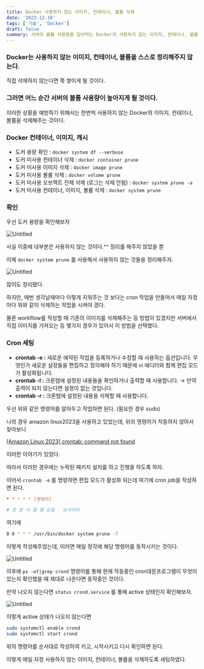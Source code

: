```yaml
---
title: Docker 사용하지 않는 이미지, 컨테이너, 볼륨 삭제
date: '2023-12-10'
tags: ['기술', 'Docker']
draft: false
summary: 서버의 볼륨 사용량을 잡아먹는 Docker의 사용하지 않는 이미지, 컨테이너, 볼륨을 삭제하기
---
```


### Docker는 사용하지 않는 이미지, 컨테이너, 볼륨을 스스로 정리해주지 않는다.

직접 삭제하지 않는다면 쭉 쌓이게 될 것이다.

### 그러면 어느 순간 서버의 볼륨 사용량이 높아지게 될 것이다.

이러한 상황을 예방하기 위해서는 한번씩 사용하지 않는 Docker의 이미지, 컨테이너, 볼륨을 삭제해주는 것이다.

### Docker 컨테이너, 이미지, 캐시

- 도커 용량 확인 : `docker system df --verbose`
- 도커 미사용 컨테이너 삭제 : `docker container prune`
- 도커 미사용 이미지 삭제 : `docker image prune`
- 도커 미사용 볼륨 삭제 : `docker volume prune`
- 도커 미사용 오브젝트 전체 삭제 (로그는 삭제 안됨) : `docker system prune -a`
- 도커 미사용 컨테이너, 이미지, 볼륨 삭제 : `docker system prune`

### 확인

우선 도커 용량을 확인해보자

![Untitled](https://prod-files-secure.s3.us-west-2.amazonaws.com/5eda31ee-1593-4ecf-bfad-bae333b90117/47b70b95-5493-4db9-8bf6-d8cfbdb8082a/Untitled.png)

사실 이중에 대부분은 사용하지 않는 것이다.^^ 정리를 해주지 않았을 뿐

이제 `docker system prune` 를 사용해서 사용하지 않는 것들을 정리해주자.

![Untitled](https://prod-files-secure.s3.us-west-2.amazonaws.com/5eda31ee-1593-4ecf-bfad-bae333b90117/4f28220c-2cd4-4d84-8ed0-e4cc5c7768b6/Untitled.png)

많이도 정리됐다.

하지만, 매번 생각날때마다 이렇게 지워주는 것 보다는 cron 작업을 만들어서 매일 자정마다 위와 같이 삭제하는 작업을 시켜야 겠다.

물론 workflow를 작성할 때 기존의 이미지를 삭제해주는 등 방법이 있겠지만 서버에서 직접 이미지를 가져오는 등 몇가지 경우가 있어서 이 방법을 선택했다.

### Cron 세팅

- **crontab -e :** 새로운 예약된 작업을 등록하거나 수정할 때 사용하는 옵션입니다. 무엇인가 새로운 설정들을 편집하고 정의해야 하기 때문에 vi 에디터와 함께 편집 모드가 활성화됩니다.
- **crontab -l :** 크론탭에 설정된 내용들을 확인하거나 출력할 때 사용합니다. 
→ 만약 출력이 되지 않는다면 설정이 없는 것입니다.
- **crontab -r :** 크론탭에 설정된 내용을 삭제할 때 사용합니다.

우선 위와 같은 명령어를 알아두고 작업하면 된다. (필요한 경우 sudo)

나의 경우 amazon linux2023을 사용하고 있었는데, 위의 명령어가 작동하지 않아서 찾아보니

[[Amazon Linux 2023] crontab: command not found](https://tech.chhanz.xyz/linux/2023/05/15/al2023-crontab/)

이러한 이야기가 있었다.

따라서 이러한 경우에는 누락된 패키지 설치를 하고 진행을 하도록 하자.

이어서 `crontab -e` 를 명령하면 편집 모드가 활성화 되는데 여기에 cron job을 작성하면 된다.

```bash
* * * * * [명령어]

# 초 분 시 일 월 요일 - 순서이다
```

여기에

```bash
0 0 * * * /usr/bin/docker system prune -f
```

이렇게 작성해주었는데, 이러면 매일 정각에 해당 명령어를 동작시키는 것이다.

![Untitled](https://prod-files-secure.s3.us-west-2.amazonaws.com/5eda31ee-1593-4ecf-bfad-bae333b90117/762135a0-a192-41da-84d8-6d302bcc5087/Untitled.png)

이후에 `ps -ef|grep crond` 명령어를 통해 현재 작동중인 cron데몬프로그램이 무엇이 있는지 확인했을 때 제대로 나온다면 동작중인 것이다.

만약 나오지 않는다면 `status crond.service` 를 통해 active 상태인지 확인해보자.

![Untitled](https://prod-files-secure.s3.us-west-2.amazonaws.com/5eda31ee-1593-4ecf-bfad-bae333b90117/b3d8bfee-7907-46e8-afd5-79d7c0f8affb/Untitled.png)

이렇게 active 상태가 나오지 않는다면

```bash
sudo systemctl enable crond
sudo systemctl start crond
```

위의 명령어를 순서대로 작성하여 키고, 시작시키고 다시 확인하면 된다.

이렇게 매일 자정 사용하지 않는 이미지, 컨테이너, 볼륨을 삭제하도록 세팅하였다.